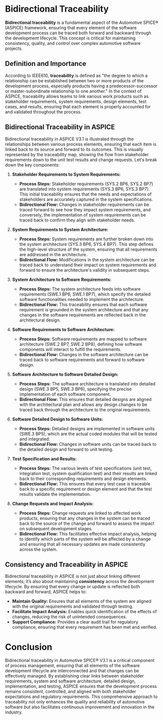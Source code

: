 # Bidirectional Traceability

**Bidirectional traceability** is a fundamental aspect of the Automotive SPICE® (ASPICE) framework, ensuring that every element of the software development process can be traced both forward and backward through the development lifecycle. This concept is critical for maintaining consistency, quality, and control over complex automotive software projects.

## **Definition and Importance**

According to IEEE610, **traceability** is defined as "the degree to which a relationship can be established between two or more products of the development process, especially products having a predecessor-successor or master-subordinate relationship to one another." In the context of ASPICE, traceability allows teams to link various work products such as stakeholder requirements, system requirements, design elements, test cases, and results, ensuring that each element is properly accounted for and validated throughout the process.

## **Bidirectional Traceability in ASPICE**

Bidirectional traceability in ASPICE V3.1 is illustrated through the relationships between various process elements, ensuring that each item is linked back to its source and forward to its outcomes. This is visually represented by the traceability map, showing the flow from stakeholder requirements down to the unit test results and change requests. Let's break down the key components:

1. **Stakeholder Requirements to System Requirements:**
   - **Process Steps:** Stakeholder requirements (SYS.2 BP6, SYS.2 BP7) are translated into system requirements (SYS.3 BP6, SYS.3 BP7). This initial traceability ensures that the needs and expectations of stakeholders are accurately captured in the system specifications.
   - **Bidirectional Flow:** Changes in stakeholder requirements can be traced forward to see how they impact system requirements, and conversely, the implementation of system requirements can be traced back to confirm they align with stakeholder needs.

2. **System Requirements to System Architecture:**
   - **Process Steps:** System requirements are further broken down into the system architecture (SYS.3 BP6, SYS.4 BP7). This step defines the high-level structure of the system, ensuring that all requirements are addressed in the architecture.
   - **Bidirectional Flow:** Modifications in the system architecture can be traced back to understand their impact on system requirements and forward to ensure the architecture's validity in subsequent steps.

3. **System Architecture to Software Requirements:**
   - **Process Steps:** The system architecture feeds into software requirements (SWE.1 BP6, SWE.1 BP7), which specify the detailed software functionalities needed to implement the architecture.
   - **Bidirectional Flow:** This traceability ensures that each software requirement is grounded in the system architecture and that any changes in the software requirements are reflected back in the architectural design.

4. **Software Requirements to Software Architecture:**
   - **Process Steps:** Software requirements are mapped to software architecture (SWE.2 BP7, SWE.2 BP8), defining how software components will interact to fulfill the requirements.
   - **Bidirectional Flow:** Changes in the software architecture can be traced back to software requirements and forward to software design.

5. **Software Architecture to Software Detailed Design:**
   - **Process Steps:** The software architecture is translated into detailed design (SWE.3 BP5, SWE.3 BP6), specifying the precise implementation of each software component.
   - **Bidirectional Flow:** This ensures that detailed designs are aligned with the architectural plan and allows any design changes to be traced back through the architecture to the original requirements.

6. **Software Detailed Design to Software Units:**
   - **Process Steps:** Detailed designs are implemented in software units (SWE.3 BP5), which are the actual coded modules that will be tested and integrated.
   - **Bidirectional Flow:** Changes in software units can be traced back to the detailed design and forward to unit testing.

7. **Test Specification and Results:**
   - **Process Steps:** The various levels of test specifications (unit test, integration test, system qualification test) and their results are linked back to their corresponding requirements and design elements.
   - **Bidirectional Flow:** This ensures that every test case is traceable back to a specific requirement or design element and that the test results validate the implementation.

8. **Change Requests and Impact Analysis:**
   - **Process Steps:** Change requests are linked to affected work products, ensuring that any changes in the system can be traced back to the source of the change and forward to assess the impact on subsequent development stages.
   - **Bidirectional Flow:** This facilitates effective impact analysis, helping to identify which parts of the system will be affected by a change and ensuring that all necessary updates are made consistently across the system.

## **Consistency and Traceability in ASPICE**

Bidirectional traceability in ASPICE is not just about linking different elements; it’s also about maintaining **consistency** across the development lifecycle. By ensuring that every change or update is reflected both backward and forward, ASPICE helps to:

- **Maintain Quality:** Ensures that all elements of the system are aligned with the original requirements and validated through testing.
- **Facilitate Impact Analysis:** Enables quick identification of the effects of changes, reducing the risk of unintended consequences.
- **Support Compliance:** Provides a clear audit trail for regulatory compliance, ensuring that every requirement has been met and verified.

# Conclusion

Bidirectional traceability in Automotive SPICE® V3.1 is a critical component of process management, ensuring that all elements of the software development lifecycle are interconnected and that changes can be effectively managed. By establishing clear links between stakeholder requirements, system and software architecture, detailed design, implementation, and testing, ASPICE ensures that the development process remains consistent, controlled, and aligned with both stakeholder expectations and regulatory requirements. This comprehensive approach to traceability not only enhances the quality and reliability of automotive software but also facilitates continuous improvement and innovation in the industry.